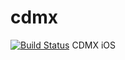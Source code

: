 # cdmx
[![Build Status](https://travis-ci.org/turingcorp/cdmx.svg?branch=dev)](https://travis-ci.org/turingcorp/cdmx)
CDMX iOS
